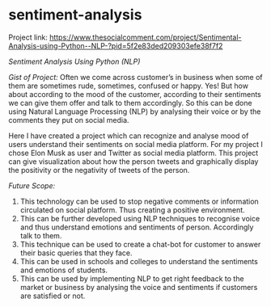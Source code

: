# sentiment-analysis
Project link: https://www.thesocialcomment.com/project/Sentimental-Analysis-using-Python--NLP-?pid=5f2e83ded209303efe38f7f2

_Sentiment Analysis Using Python (NLP)_

*Gist of Project:*
Often we come across customer’s in business when some of them are sometimes rude, sometimes, confused or happy. Yes! But how about according to the mood of the customer, according to their sentiments we can give them offer and talk to them accordingly. So this can be done using Natural Language Processing (NLP) by analysing their voice or by the comments they put on social media.

Here I have created a project which can recognize and analyse mood of users understand their sentiments on social media platform. For my project I chose Elon Musk as user and Twitter as social media platform. This project can give visualization about how the person tweets and graphically display the positivity or the negativity of tweets of the person.

*Future Scope:*
1.	This technology can be used to stop negative comments or information circulated on social platform. Thus creating a positive environment.
2.	This can be further developed using NLP techniques to recognise voice and thus understand emotions and sentiments of person. Accordingly talk to them.
3.	This technique can be used to create a chat-bot for customer to answer their basic queries that they face.
4.	This can be used in schools and colleges to understand the sentiments and emotions of students.
5.	 This can be used by implementing NLP to get right feedback to the market or business by analysing the voice and sentiments if customers are satisfied or not.
